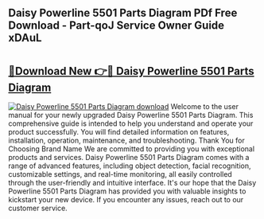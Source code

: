 ## Daisy Powerline 5501 Parts Diagram PDf Free Download - Part-qoJ Service Owner Guide xDAuL

# <h2><a href="http://dflq7u.blite.top/?on=Daisy+Powerline+5501+Parts+Diagram">🔗Download New 👉🔴 Daisy Powerline 5501 Parts Diagram</a></h2>

[![Daisy Powerline 5501 Parts Diagram download](https://i.imgur.com/lujVjoI.png)](http://dflq7u.blite.top/?on=Daisy+Powerline+5501+Parts+Diagram)
Welcome to the user manual for your newly upgraded Daisy Powerline 5501 Parts Diagram. This comprehensive guide is intended to help you understand and operate your product successfully. You will find detailed information on features, installation, operation, maintenance, and troubleshooting. Thank You for Choosing Brand Name We are committed to providing you with exceptional products and services. Daisy Powerline 5501 Parts Diagram comes with a range of advanced features, including object detection, facial recognition, customizable settings, and real-time monitoring, all easily controlled through the user-friendly and intuitive interface. It's our hope that the Daisy Powerline 5501 Parts Diagram has provided you with valuable insights to kickstart your new device. If you encounter any issues, reach out to our customer service.
